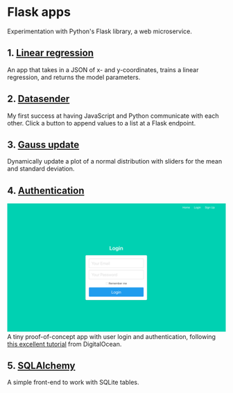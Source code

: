 # Flask apps
Experimentation with Python's Flask library, a web microservice.

## 1. [Linear regression](linear_regression)
An app that takes in a JSON of x- and y-coordinates, trains a linear regression, and returns the model parameters.

## 2. [Datasender](datasender)
My first success at having JavaScript and Python communicate with each other. Click a button to append values to a list at a Flask endpoint.

## 3. [Gauss update](gauss_update)
Dynamically update a plot of a normal distribution with sliders for the mean and standard deviation.

## 4. [Authentication](authentication)
![](authentication/login.png)
A tiny proof-of-concept app with user login and authentication, following [this excellent tutorial](https://www.digitalocean.com/community/tutorials/how-to-add-authentication-to-your-app-with-flask-login) from DigitalOcean.

## 5. [SQLAlchemy](sqlalchemy)
A simple front-end to work with SQLite tables.
